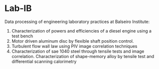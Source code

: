 # Lab-IB

Data processing of engineering laboratory practices at Balseiro Institute:

1. Characterization of powers and efficiencies of a diesel engine using a test bench
2. Motor driven aluminum disc by flexible shaft position control.
3. Turbulent flow wall law using PIV image correlation techniques
4. Characterization of sae 1040 steel through tensile tests and image correlation. Characterization of shape-memory alloy by tensile test and differential scanning calorimetry
